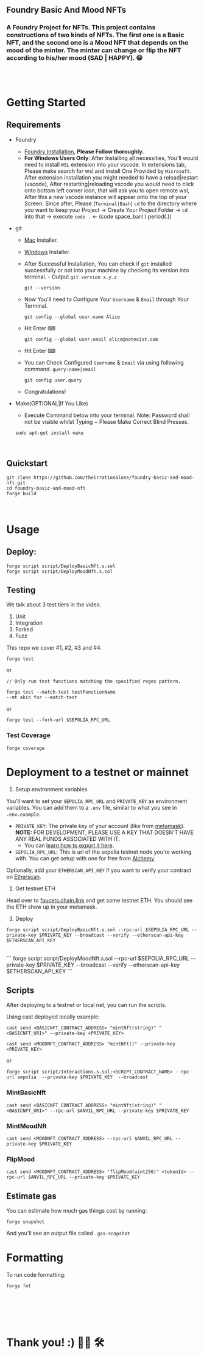 ## Foundry Basic And Mood NFTs
### A Foundry Project for NFTs. This project contains constructions of two kinds of NFTs. The first one is a Basic NFT, and the second one is a Mood NFT that depends on the mood of the minter. The minter can change or flip the NFT according to his/her mood (SAD | HAPPY). 😀


<br>
<br>

# Getting Started

## Requirements

- Foundry
    - [Foundry Installation](https://book.getfoundry.sh/getting-started/installation), **Please Follow thoroughly.**
    - **For Windows Users Only**: After Installing all necessities, You'll would need to install `WSL` extension into your vscode. In extensions tab, Please make search for wsl and install One Provided by `Microsoft`. After extension installation you might needed to have a reload|restart (vscode), After restarting|reloading vscode you would need to click onto bottom left corner icon, that will ask you to open remote wsl, After this a new vscode instance will appear onto the top of your Screen. Since after, Please (`Terminal|Bash`) `cd` to the directory where you want to keep your Project -> Create Your Project Folder -> `cd` into that -> execute `code .` <- (code space_bar( ) period(.))

- git
    - [Mac](https://sourceforge.net/projects/git-osx-installer/files/) Installer.
    - [Windows](https://gitforwindows.org/) Installer.
    - After Successful Installation, You can check if `git` installed successfully or not into your machine by checking its version into terminal. - Output `git version x.y.z`
        ```terminal
        git --version
        ```
    
    - Now You'll need to Configure Your `Username` & `Email` through Your Terminal.
        ```terminal
        git config --global user.name Alice
        ```
    - Hit Enter ⌨
        ```terminal
        git config --global user.email alice@notexist.com
        ```
    - Hit Enter ⌨
    - You can Check Configured `Username` & `Email` via using following command. `query:name|email`
        ```terminal
        git config user.query
        ```
    - Congratulations!

- Make(OPTIONAL|If You Like)
    - Execute Command below into your terminal. Note: Password shall not be visible whilst Typing ~ Please Make Correct Blind Presses.
    ```terminal
    sudo apt-get install make
    ```

<br>

## Quickstart
```terminal
git clone https://github.com/theirrationalone/foundry-basic-and-mood-nft.git
cd foundry-basic-and-mood-nft
forge build
```

<br>

# Usage

## Deploy:

```
forge script script/DeployBasicNft.s.sol
forge script script/DeployMoodNft.s.sol
```

## Testing

We talk about 3 test tiers in the video. 

1. Unit
2. Integration
3. Forked
4. Fuzz
   
This repo we cover #1, #2, #3 and #4.


```
forge test
```

or 

```
// Only run test functions matching the specified regex pattern.

forge test --match-test testFunctionName
--mt akin for --match-test
```

or

```
forge test --fork-url $SEPOLIA_RPC_URL
```

### Test Coverage

```
forge coverage
```


# Deployment to a testnet or mainnet

1. Setup environment variables

You'll want to set your `SEPOLIA_RPC_URL` and `PRIVATE_KEY` as environment variables. You can add them to a `.env` file, similar to what you see in `.env.example`.

- `PRIVATE_KEY`: The private key of your account (like from [metamask](https://metamask.io/)). **NOTE:** FOR DEVELOPMENT, PLEASE USE A KEY THAT DOESN'T HAVE ANY REAL FUNDS ASSOCIATED WITH IT.
  - You can [learn how to export it here](https://metamask.zendesk.com/hc/en-us/articles/360015289632-How-to-Export-an-Account-Private-Key).
- `SEPOLIA_RPC_URL`: This is url of the sepolia testnet node you're working with. You can get setup with one for free from [Alchemy](https://alchemy.com/?a=673c802981)

Optionally, add your `ETHERSCAN_API_KEY` if you want to verify your contract on [Etherscan](https://etherscan.io/).

1. Get testnet ETH

Head over to [faucets.chain.link](https://faucets.chain.link/) and get some testnet ETH. You should see the ETH show up in your metamask.

3. Deploy

```
forge script script/DeployBasicNft.s.sol --rpc-url $SEPOLIA_RPC_URL --private-key $PRIVATE_KEY --broadcast --verify --etherscan-api-key $ETHERSCAN_API_KEY
```
<br>
```
forge script script/DeployMoodNft.s.sol --rpc-url $SEPOLIA_RPC_URL --private-key $PRIVATE_KEY --broadcast --verify --etherscan-api-key $ETHERSCAN_API_KEY
```

## Scripts

After deploying to a testnet or local net, you can run the scripts. 

Using cast deployed locally example: 

```
cast send <BASICNFT_CONTRACT_ADDRESS> "mintNft(string)" "<BASICNFT_URI>" --private-key <PRIVATE_KEY>
```

```
cast send <MOODNFT_CONTRACT_ADDRESS> "mintNft()" --private-key <PRIVATE_KEY>
```

or
```
forge script script/Interactions.s.sol:<SCRIPT_CONTRACT_NAME> --rpc-url sepolia  --private-key $PRIVATE_KEY  --broadcast
```

### MintBasicNft

```
cast send <BASICNFT_CONTRACT_ADDRESS> "mintNft(string)" "<BASICNFT_URI>" --rpc-url $ANVIL_RPC_URL --private-key $PRIVATE_KEY
```

### MintMoodNft

```
cast send <MOODNFT_CONTRACT_ADDRESS> --rpc-url $ANVIL_RPC_URL --private-key $PRIVATE_KEY
```

### FlipMood

```
cast send <MOODNFT_CONTRACT_ADDRESS> "flipMood(uint256)" <tokenId> --rpc-url $ANVIL_RPC_URL --private-key $PRIVATE_KEY
```

## Estimate gas

You can estimate how much gas things cost by running:

```
forge snapshot
```

And you'll see an output file called `.gas-snapshot`


# Formatting


To run code formatting:
```
forge fmt
```

<br>
<br>
<br>
<br>

# Thank you! :) 🏴‍☠️ 🛠
